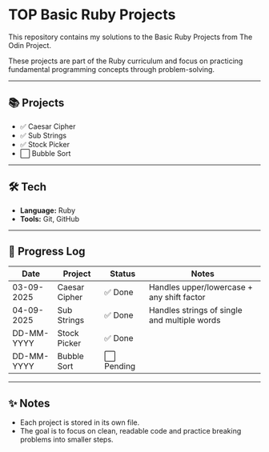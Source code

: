 # TOP Basic Ruby Projects

This repository contains my solutions to the Basic Ruby Projects from The Odin Project.

These projects are part of the Ruby curriculum and focus on practicing fundamental programming concepts through problem-solving.

***

## 📚 Projects
- ✅ Caesar Cipher
- ✅ Sub Strings
- ✅ Stock Picker
- ⬜ Bubble Sort

***

## 🛠️ Tech
- **Language:** Ruby
- **Tools:** Git, GitHub

***

## 🚀 Progress Log

| Date       | Project       | Status  | Notes                                    |
|------------|---------------|---------|------------------------------------------|
| 03-09-2025 | Caesar Cipher | ✅ Done |Handles upper/lowercase + any shift factor|
| 04-09-2025 | Sub Strings   | ✅ Done |Handles strings of single and multiple words|
| DD-MM-YYYY | Stock Picker  | ✅ Done |                                        |
| DD-MM-YYYY | Bubble Sort   | ⬜ Pending |                                        |

***

## ✨ Notes
- Each project is stored in its own file.
- The goal is to focus on clean, readable code and practice breaking problems into smaller steps.
